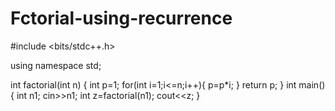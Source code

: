 # Fctorial-using-recurrence
#include <bits/stdc++.h>

using namespace std;


int factorial(int n) {
   int p=1;
   for(int i=1;i<=n;i++){
       p=p*i;
   }
   return p;
}
int main(){
    int n1;
    cin>>n1;
    int z=factorial(n1);
    cout<<z;
}

